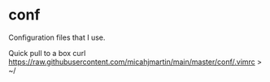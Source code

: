 # conf
Configuration files that I use.

Quick pull to a box
	curl https://raw.githubusercontent.com/micahjmartin/main/master/conf/.vimrc > ~/

